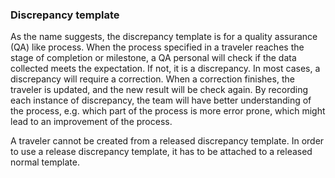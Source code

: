 ### Discrepancy template

As the name suggests, the discrepancy template is for a quality assurance (QA)
like process. When the process specified in a traveler reaches the stage of
completion or milestone, a QA personal will check if the data collected meets
the expectation. If not, it is a discrepancy. In most cases, a discrepancy will
require a correction. When a correction finishes, the traveler is updated, and
the new result will be check again. By recording each instance of discrepancy,
the team will have better understanding of the process, e.g. which part of the
process is more error prone, which might lead to an improvement of the process.

A traveler cannot be created from a released discrepancy template. In order to
use a release discrepancy template, it has to be attached to a released normal
template. 
